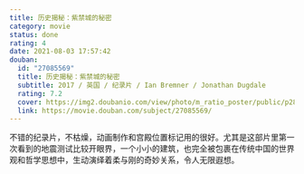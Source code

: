 ```yaml
---
title: 历史揭秘：紫禁城的秘密
category: movie
status: done
rating: 4
date: 2021-08-03 17:57:42
douban:
  id: "27085569"
  title: 历史揭秘：紫禁城的秘密
  subtitle: 2017 / 英国 / 纪录片 / Ian Bremner / Jonathan Dugdale
  rating: 7.2
  cover: https://img2.doubanio.com/view/photo/m_ratio_poster/public/p2872510122.jpg
  link: https://movie.douban.com/subject/27085569/
---
```


不错的纪录片，不枯燥，动画制作和宫殿位置标记用的很好。尤其是这部片里第一次看到的地震测试比较开眼界，一个小小的建筑，也完全被包裹在传统中国的世界观和哲学思想中，生动演绎着柔与刚的奇妙关系，令人无限遐想。